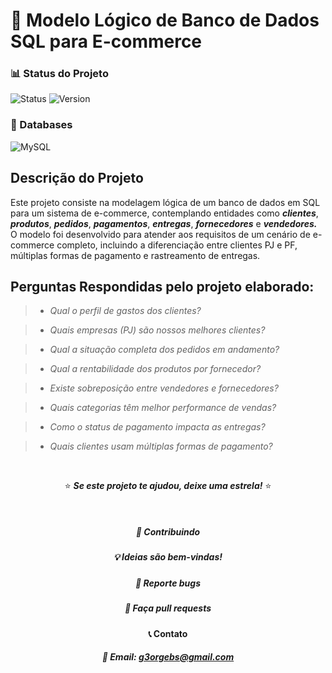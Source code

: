 # 🚀 Modelo Lógico de Banco de Dados SQL para E-commerce

<div align="left">

### 📊 Status do Projeto

![Status](https://img.shields.io/badge/status-concluído-green) 
![Version](https://img.shields.io/badge/version-1.0.0-blue)

### 💾 Databases

![MySQL](https://img.shields.io/badge/mysql-4479A1.svg?style=for-the-badge&logo=mysql&logoColor=white)


</div>


## Descrição do Projeto
Este projeto consiste na modelagem lógica de um banco de dados em SQL para um sistema de e-commerce, contemplando entidades como ***clientes***, ***produtos***, ***pedidos***, ***pagamentos***, ***entregas***, ***fornecedores*** e ***vendedores.*** O modelo foi desenvolvido para atender aos requisitos de um cenário de e-commerce completo, incluindo a diferenciação entre clientes PJ e PF, múltiplas formas de pagamento e rastreamento de entregas.

## Perguntas Respondidas pelo projeto elaborado:

>- *Qual o perfil de gastos dos clientes?*

>- *Quais empresas (PJ) são nossos melhores clientes?* 

>- *Qual a situação completa dos pedidos em andamento?*

>- *Qual a rentabilidade dos produtos por fornecedor?*

>- *Existe sobreposição entre vendedores e fornecedores?*

>- *Quais categorias têm melhor performance de vendas?*

>- *Como o status de pagamento impacta as entregas?*

>- *Quais clientes usam múltiplas formas de pagamento?*

<br/> 



<div align="center">

  
⭐️ ***Se este projeto te ajudou, deixe uma estrela!*** ⭐️

<br/> 
<div align="center">

##### 🤝 Contribuindo
##### 💡 Ideias são bem-vindas!
##### 🐛 Reporte bugs
##### 🔧 Faça pull requests

#### 📞 Contato
##### 📧 Email: g3orgebs@gmail.com
